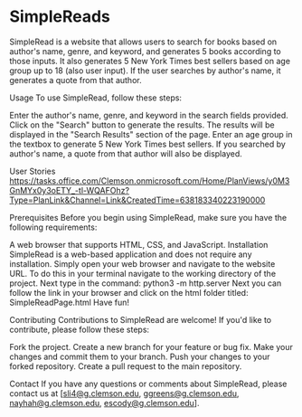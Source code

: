 # SimpleReads
SimpleRead is a website that allows users to search for books based on author's name, genre, and keyword, and generates 5 books according to those inputs. It also generates 5 New York Times best sellers based on age group up to 18 (also user input). If the user searches by author's name, it generates a quote from that author.

Usage
To use SimpleRead, follow these steps:

Enter the author's name, genre, and keyword in the search fields provided.
Click on the "Search" button to generate the results.
The results will be displayed in the "Search Results" section of the page.
Enter an age group in the textbox to generate 5 New York Times best sellers.
If you searched by author's name, a quote from that author will also be displayed.

User Stories
https://tasks.office.com/Clemson.onmicrosoft.com/Home/PlanViews/y0M3GnMYx0y3oETY_-tl-WQAFOhz?Type=PlanLink&Channel=Link&CreatedTime=638183340223190000

Prerequisites
Before you begin using SimpleRead, make sure you have the following requirements:

A web browser that supports HTML, CSS, and JavaScript.
Installation
SimpleRead is a web-based application and does not require any installation. Simply open your web browser and navigate to the website URL.
To do this in your terminal navigate to the working directory of the project. 
Next type in the command: python3 -m http.server
Next you can follow the link in your browser and click on the html folder titled: SimpleReadPage.html
Have fun!

Contributing
Contributions to SimpleRead are welcome! If you'd like to contribute, please follow these steps:

Fork the project.
Create a new branch for your feature or bug fix.
Make your changes and commit them to your branch.
Push your changes to your forked repository.
Create a pull request to the main repository.

Contact
If you have any questions or comments about SimpleRead, please contact us at [sli4@g.clemson.edu, ggreens@g.clemson.edu, nayhah@g.clemson.edu, escody@g.clemson.edu].
